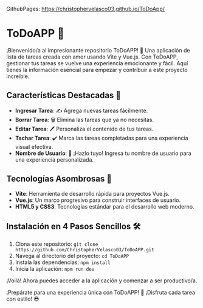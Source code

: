 GithubPages: https://christophervelasco03.github.io/ToDoApp/

# ToDoAPP 🚀

¡Bienvenido/a al impresionante repositorio ToDoAPP! 🌟 Una aplicación de lista de tareas creada con amor usando Vite y Vue.js. Con ToDoAPP, gestionar tus tareas se vuelve una experiencia emocionante y fácil. Aquí tienes la información esencial para empezar y contribuir a este proyecto increíble.

## Características Destacadas 🌈

- **Ingresar Tarea**: ✍️ Agrega nuevas tareas fácilmente.
- **Borrar Tarea**: 🗑️ Elimina las tareas que ya no necesitas.
- **Editar Tarea**: 🖊️ Personaliza el contenido de tus tareas.
- **Tachar Tarea**: ✔️ Marca las tareas completadas para una experiencia visual efectiva.
- **Nombre de Usuario**: 👤 ¡Hazlo tuyo! Ingresa tu nombre de usuario para una experiencia personalizada.

## Tecnologías Asombrosas 🚀

- **Vite**: Herramienta de desarrollo rápida para proyectos Vue.js.
- **Vue.js**: Un marco progresivo para construir interfaces de usuario.
- **HTML5 y CSS3**: Tecnologías estándar para el desarrollo web moderno.

## Instalación en 4 Pasos Sencillos 🛠️

1. Clona este repositorio: `git clone https://github.com/ChristopherVelasco03/ToDoAPP.git`
2. Navega al directorio del proyecto: `cd ToDoAPP`
3. Instala las dependencias: `npm install`
4. Inicia la aplicación: `npm run dev`

¡Voilà! Ahora puedes acceder a la aplicación y comenzar a ser productivo/a.


¡Prepárate para una experiencia única con ToDoAPP! 🌟 ¡Disfruta cada tarea con estilo! 😎
